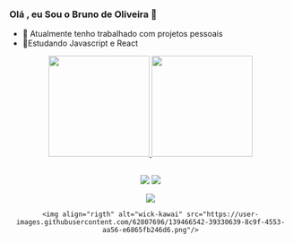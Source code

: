 ### Olá , eu Sou o Bruno de Oliveira 👋


- 🔭 Atualmente tenho trabalhado com  projetos pessoais 
- 🌱Estudando Javascript e React 

<div align="center">
  <a href="https://github.com/Wick096">
  <img height="180em" src="https://github-readme-stats.vercel.app/api?username=Wick096&show_icons=true&theme=radical&include_all_commits=true&count_private=true"/>
  <img height="180em" src="https://github-readme-stats.vercel.app/api/top-langs/?username=Wick096&layout=compact&langs_count=16&theme=radical"/>
   
    
##
<div>
  <a href="//instagram.com/bruninfz" target="_blank"><img src="https://img.shields.io/badge/Instagram-E4405F?style=for-the-badge&logo=instagram&logoColor=white" target="_blank"></a>
  <a href="https://www.linkedin.com/in/bruno-oliveira-72498b131/" target="_blank"><img src="https://img.shields.io/badge/LinkedIn-0077B5?style=for-the-badge&logo=linkedin&logoColor=white" target="_blank"</a>
    
  <a href="mailto:brn9387@gmail.com" target="_blank"><img src="https://img.shields.io/badge/Gmail-D14836?style=for-the-badge&logo=gmail&logoColor=white"  target ="_blank"></a>
  
    <img align="rigth" alt="wick-kawai" src="https://user-images.githubusercontent.com/62807696/139466542-39330639-8c9f-4553-aa56-e6865fb246d6.png"/>
</div>  
  
    


